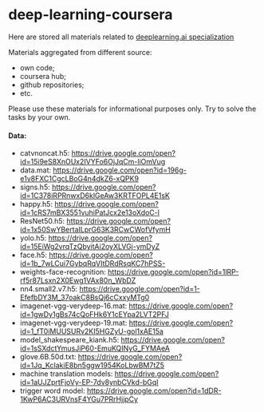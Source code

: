 # deep-learning-coursera
Here are stored all materials related to [deeplearning.ai specialization](https://www.coursera.org/specializations/deep-learning)

Materials aggregated from different source:
* own code;
* coursera hub;
* github repositories;
* etc.

Please use these materials for informational purposes only. Try to solve the tasks by your own.

#### Data:

* catvnoncat.h5: https://drive.google.com/open?id=15i9eS8XnOUx2IVYFo6OjJqCm-liOmVug
* data.mat: https://drive.google.com/open?id=196g-e1v8FXC1CgcLBoG4n4dkZ6-xQPK9
* signs.h5: https://drive.google.com/open?id=1C378iRPRnwxD6klGeAw3KRTFOPL4E1sK
* happy.h5: https://drive.google.com/open?id=1cRS7mBX3551vuhiPatJcx2e13oXdoC-l
* ResNet50.h5: https://drive.google.com/open?id=1x50SwYBertaILprG63K3RCwCWofVfymH
* yolo.h5: https://drive.google.com/open?id=15EiWg2vrqTzQbyitAi2oyXLVGj-ymDyZ
* face.h5: https://drive.google.com/open?id=1b_7wLCui7GybqRqVItDRdRsqKC7hPSS-
* weights-face-recognition: https://drive.google.com/open?id=1lRP-rf5r87Lsxn2X0Ewg1VAx80n_WbDZ
* nn4.small2.v7.h5: https://drive.google.com/open?id=1-EfefbDY3M_37oakC8BsQj6cCxxyMTg0
* imagenet-vgg-verydeep-16.mat: https://drive.google.com/open?id=1gwDy1gBs74cQoFHk6Y1cEYpa2LVT2PFJ
* imagenet-vgg-verydeep-19.mat: https://drive.google.com/open?id=1_fT0iMUUSURv2KI5HGZyU-gol1xAE15a
* model_shakespeare_kiank.h5: https://drive.google.com/open?id=1sSXdctYmusJiP60-EmuKQINyG_FYMAeA
* glove.6B.50d.txt: https://drive.google.com/open?id=1Jq_KcIakiE8bn5ggw1954KoLbwBM7tZ5
* machine translation models: https://drive.google.com/open?id=1aUJZprtFjoVy-EP-7dv8ynbCVkd-bGqI
* trigger word model: https://drive.google.com/open?id=1dDR-1KwP6AC3URVnsF4YGu7PRrHjjpCy